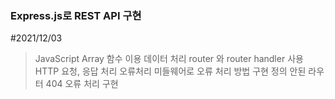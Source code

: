 ### Express.js로 REST API 구현
#2021/12/03

>JavaScript Array 함수 이용 데이터 처리
>router 와 router handler 사용 HTTP 요청, 응답 처리
>오류처리 미들웨어로 오류 처리 방법 구현
>정의 안된 라우터 404 오류 처리 구현
